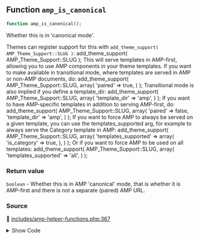 ## Function `amp_is_canonical`

```php
function amp_is_canonical();
```

Whether this is in &#039;canonical mode&#039;.

Themes can register support for this with `add_theme_support( AMP_Theme_Support::SLUG )`:
      add_theme_support( AMP_Theme_Support::SLUG );
 This will serve templates in AMP-first, allowing you to use AMP components in your theme templates. If you want to make available in transitional mode, where templates are served in AMP or non-AMP documents, do:
      add_theme_support( AMP_Theme_Support::SLUG, array(          &#039;paired&#039; =&gt; true,      ) );
 Transitional mode is also implied if you define a template_dir:
      add_theme_support( AMP_Theme_Support::SLUG, array(          &#039;template_dir&#039; =&gt; &#039;amp&#039;,      ) );
 If you want to have AMP-specific templates in addition to serving AMP-first, do:
      add_theme_support( AMP_Theme_Support::SLUG, array(          &#039;paired&#039;       =&gt; false,          &#039;template_dir&#039; =&gt; &#039;amp&#039;,      ) );
 If you want to force AMP to always be served on a given template, you can use the templates_supported arg, for example to always serve the Category template in AMP:
      add_theme_support( AMP_Theme_Support::SLUG, array(          &#039;templates_supported&#039; =&gt; array(              &#039;is_category&#039; =&gt; true,          ),      ) );
 Or if you want to force AMP to be used on all templates:
      add_theme_support( AMP_Theme_Support::SLUG, array(          &#039;templates_supported&#039; =&gt; &#039;all&#039;,      ) );

### Return value

`boolean` - Whether this is in AMP &#039;canonical&#039; mode, that is whether it is AMP-first and there is not a separate (paired) AMP URL.

### Source

:link: [includes/amp-helper-functions.php:367](/includes/amp-helper-functions.php#L367-L369)

<details>
<summary>Show Code</summary>

```php
function amp_is_canonical() {
	return AMP_Theme_Support::STANDARD_MODE_SLUG === AMP_Options_Manager::get_option( Option::THEME_SUPPORT );
}
```

</details>
